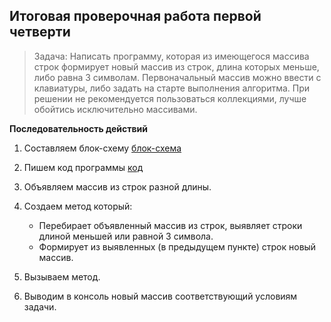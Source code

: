  ## Итоговая проверочная работа первой четверти

>Задача: Написать программу, которая из имеющегося массива строк формирует новый массив из строк, длина которых меньше, либо равна 3 символам. Первоначальный массив можно ввести с клавиатуры, либо задать на старте выполнения алгоритма. При решении не рекомендуется пользоваться коллекциями, лучше обойтись исключительно массивами.

__Последовательность действий__

1. Составляем блок-схему [блок-схема](Diagram.drawio.png)

2. Пишем код программы [код](kod/Program.cs)


1. Объявляем массив из строк разной длины.

2. Создаем метод который: 

    *  Перебирает объявленный массив из строк, выявляет строки длиной меньшей или равной 3 символа.
    * Формирует из выявленных (в предыдущем пункте) строк новый массив.
3. Вызываем метод.
3. Выводим в консоль новый массив соответствующий условиям задачи.

